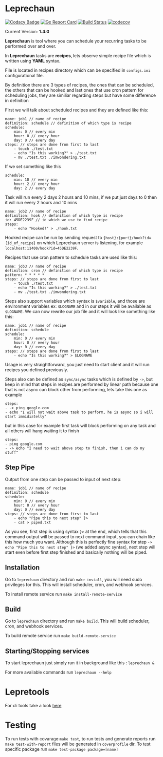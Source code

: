 
  

# Leprechaun

  

[![Codacy Badge](https://api.codacy.com/project/badge/Grade/fc86e14746f04abe966d3c771cfb41af)](https://app.codacy.com/app/kilgaloon/leprechaun?utm_source=github.com&utm_medium=referral&utm_content=kilgaloon/leprechaun&utm_campaign=Badge_Grade_Dashboard)
[![Go Report Card](https://goreportcard.com/badge/github.com/Kilgaloon/Leprechaun)](https://goreportcard.com/report/github.com/Kilgaloon/Leprechaun) [![Build Status](https://travis-ci.com/kilgaloon/leprechaun.svg?branch=master)](https://travis-ci.com/kilgaloon/leprechaun) [![codecov](https://codecov.io/gh/Kilgaloon/Leprechaun/branch/master/graph/badge.svg)](https://codecov.io/gh/Kilgaloon/Leprechaun)

  

Current Version: **1.4.0**


**Leprechaun** is tool where you can schedule your recurring tasks to be performed over and over.

  

In **Leprechaun** tasks are **recipes**, lets observe simple recipe file which is written using **YAML** syntax.

  
File is located in recipes directory which can be specified in `configs.ini` configurational file.

By definition there are 3 types of recipes, the ones that can be scheduled, the others that can be hooked and last ones that use cron pattern for scheduling jobs, they are similiar regarding steps but have some difference in definition


First we will talk about scheduled recipes and they are defined like this:

	name: job1 // name of recipe
	definition: schedule // definition of which type is recipe
	schedule:
		min: 0 // every min
		hour: 0 // every hour
		day: 0 // every day
	steps: // steps are done from first to last
		- touch ./test.txt
		- echo "Is this working?" > ./test.txt
		- mv ./test.txt ./imwondering.txt

If we set something like this

	schedule:
		min: 10 // every min
		hour: 2 // every hour
		day: 2 // every day

  

Task will run every 2 days 2 hours and 10 mins, if we put just days to 0 then it will run every 2 hours and 10 mins

	name: job2 // name of recipe
	definition: hook // definition of which type is recipe
	id: 45DE2239F // id which we use to find recipe
	steps:
		- echo "Hooked!" > ./hook.txt

  

Hooked recipe can be run by sending request to `{host}:{port}/hook?id={id_of_recipe}` on which Leprechaun server is listening, for example `localhost:11400/hook?id=45DE2239F`.

Recipes that use cron pattern to schedule tasks are used like this:

	name: job3 // name of recipe
	definition: cron // definition of which type is recipe
	pattern: * * * * *
	steps: // steps are done from first to last
		- touch ./test.txt
		- echo "Is this working?" > ./test.txt
		- mv ./test.txt ./imwondering.txt


Steps also support variables which syntax is `$variable`, and those are environment variables ex: `$LOGNAME` and in our steps it will be available as `$LOGNAME`. We can now rewrite our job file and it will look like something like this:

  

	name: job1 // name of recipe
	definition: schedule
	schedule:
		min: 0 // every min
		hour: 0 // every hour
		day: 0 // every day
	steps: // steps are done from first to last
		- echo "Is this working?" > $LOGNAME

  
Usage is very straightforward, you just need to start client and it will run recipes you defined previously.

Steps also can be defined as `sync/async` tasks which is defined by `->`, but keep in mind that steps in recipes are performed by linear path because one that is not async can block other from performing, lets take this one as example

	steps:
	- -> ping google.com
	- echo "I will not wait above task to perform, he is async so i will start immidiatelly"

but in this case for example first task will block performing on any task and all others will hang waiting it to finish
  
	steps:
	- ping google.com
	- -> echo "I need to wait above step to finish, then i can do my stuff"

## Step Pipe

Output from one step can be passed to input of next step:

	name: job1 // name of recipe
	definition: schedule
	schedule:
		min: 0 // every min
		hour: 0 // every hour
		day: 0 // every day
	steps: // steps are done from first to last
		- echo "Pipe this to next step" }>
		- cat > piped.txt

As you see, first step is using syntax `}>` at the end, which tells that this command output will be passed to next command input, you can chain like this how much you want.
Although this is perfectly fine syntax for step `-> echo "Pipe this to next step" }>` (we added async syntax), next step will start even before first step finished and basically nothing will be piped.
  
## Installation

Go to `leprechaun` directory and run `make install`, you will need sudo privileges for this. This will install scheduler, cron, and webhook services.

To install remote service run `make install-remote-service`

## Build

Go to `leprechaun` directory and run `make build`. This will build scheduler, cron, and webhook services.

To build remote service run `make build-remote-service`


## Starting/Stopping services

  
To start leprechaun just simply run it in background like this : `leprechaun &`

For more available commands run `leprechaun --help`

# Lepretools

For cli tools take a look [here](https://github.com/Kilgaloon/Leprechaun/blob/master/cmd/lepretools/README.md)

# Testing

To run tests with covarage `make test`, to run tests and generate reports run `make test-with-report` files will be generated in `coverprofile` dir. To test specific package run `make test-package package=[name]`
